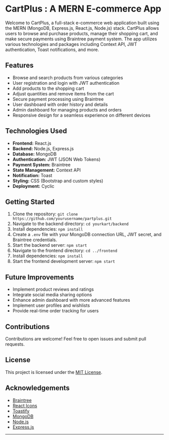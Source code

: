 # CartPlus : A MERN E-commerce App

Welcome to CartPlus, a full-stack e-commerce web application built using the MERN (MongoDB, Express.js, React.js, Node.js) stack. CartPlus allows users to browse and purchase products, manage their shopping cart, and make secure payments using Braintree payment system. The app utilizes various technologies and packages including Context API, JWT authentication, Toast notifications, and more.

## Features

- Browse and search products from various categories
- User registration and login with JWT authentication
- Add products to the shopping cart
- Adjust quantities and remove items from the cart
- Secure payment processing using Braintree
- User dashboard with order history and details
- Admin dashboard for managing products and orders
- Responsive design for a seamless experience on different devices

## Technologies Used

- **Frontend:** React.js
- **Backend:** Node.js, Express.js
- **Database:** MongoDB
- **Authentication:** JWT (JSON Web Tokens)
- **Payment System:** Braintree
- **State Management:** Context API
- **Notification:** Toast
- **Styling:** CSS (Bootstrap and custom styles)
- **Deployment:** Cyclic

## Getting Started

1. Clone the repository: `git clone https://github.com/yourusername/partplus.git`
2. Navigate to the backend directory: `cd yourkart/backend`
3. Install dependencies: `npm install`
4. Create a `.env` file with your MongoDB connection URL, JWT secret, and Braintree credentials.
5. Start the backend server: `npm start`
6. Navigate to the frontend directory: `cd ../frontend`
7. Install dependencies: `npm install`
8. Start the frontend development server: `npm start`


## Future Improvements

- Implement product reviews and ratings
- Integrate social media sharing options
- Enhance admin dashboard with more advanced features
- Implement user profiles and wishlists
- Provide real-time order tracking for users

## Contributions

Contributions are welcome! Feel free to open issues and submit pull requests.

## License

This project is licensed under the [MIT License](LICENSE).

## Acknowledgements

- [Braintree](https://www.braintreegateway.com/)
- [React Icons](https://react-icons.github.io/react-icons/)
- [Toastify](https://fkhadra.github.io/react-toastify/)
- [MongoDB](https://www.mongodb.com/)
- [Node.js](https://nodejs.org/)
- [Express.js](https://expressjs.com/)

---
